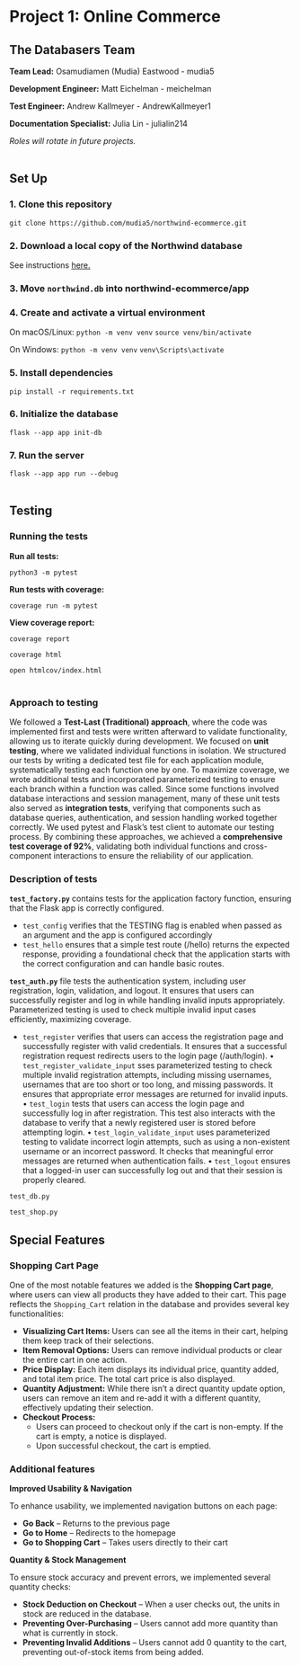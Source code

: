# Project 1: Online Commerce 

## The Databasers Team
**Team Lead:** Osamudiamen (Mudia) Eastwood - mudia5

**Development Engineer:** Matt Eichelman - meichelman

**Test Engineer:** Andrew Kallmeyer - AndrewKallmeyer1

**Documentation Specialist:** Julia Lin - julialin214

*Roles will rotate in future projects.* <br><br>






## Set Up

### 1. Clone this repository 

`git clone https://github.com/mudia5/northwind-ecommerce.git`

### 2. Download a local copy of the Northwind database

See instructions [here.](https://github.com/jpwhite3/northwind-SQLite3?tab=readme-ov-file)  

### 3. Move `northwind.db` into northwind-ecommerce/app

### 4. Create and activate a virtual environment
On macOS/Linux:
`python -m venv venv`
`source venv/bin/activate`

On Windows:
`python -m venv venv`
`venv\Scripts\activate`

### 5. Install dependencies 
`pip install -r requirements.txt`

### 6. Initialize the database 
`flask --app app init-db`

### 7. Run the server 
`flask --app app run --debug`<br><br>

## Testing
### Running the tests

**Run all tests:**

`python3 -m pytest`

**Run tests with coverage:**

`coverage run -m pytest`

**View coverage report:**

`coverage report`

`coverage html`

`open htmlcov/index.html`
 <br/><br/>
### Approach to testing 

We followed a **Test-Last (Traditional) approach**, where the code was implemented first and tests were written afterward to validate functionality, allowing us to iterate quickly during development. We focused on **unit testing**, where we validated individual functions in isolation. We structured our tests by writing a dedicated test file for each application module, systematically testing each function one by one. To maximize coverage, we wrote additional tests and incorporated parameterized testing to ensure each branch within a function was called. Since some functions involved database interactions and session management, many of these unit tests also served as **integration tests**, verifying that components such as database queries, authentication, and session handling worked together correctly. We used pytest and Flask’s test client to automate our testing process. By combining these approaches, we achieved a **comprehensive test coverage of 92%**, validating both individual functions and cross-component interactions to ensure the reliability of our application.

### Description of tests 

**`test_factory.py`**
contains tests for the application factory function, ensuring that the Flask app is correctly configured.  
- `test_config` verifies that the TESTING flag is enabled when passed as an argument and the app is configured accordingly
- `test_hello` ensures that a simple test route (/hello) returns the expected response, providing a foundational check that the application starts with the correct configuration and can handle basic routes.

**`test_auth.py`** file tests the authentication system, including user registration, login, validation, and logout. It ensures that users can successfully register and log in while handling invalid inputs appropriately. Parameterized testing is used to check multiple invalid input cases efficiently, maximizing coverage.
- `test_register` verifies that users can access the registration page and successfully register with valid credentials. It ensures that a successful registration request redirects users to the login page (/auth/login).
•	`test_register_validate_input` sses parameterized testing to check multiple invalid registration attempts, including missing usernames, usernames that are too short or too long, and missing passwords. It ensures that appropriate error messages are returned for invalid inputs.
•	`test_login` tests that users can access the login page and successfully log in after registration. This test also interacts with the database to verify that a newly registered user is stored before attempting login.
•	`test_login_validate_input` uses parameterized testing to validate incorrect login attempts, such as using a non-existent username or an incorrect password. It checks that meaningful error messages are returned when authentication fails.
•	`test_logout` ensures that a logged-in user can successfully log out and that their session is properly cleared.


`test_db.py`

`test_shop.py`

## Special Features 
### Shopping Cart Page
One of the most notable features we added is the **Shopping Cart page**, where users can view all products they have added to their cart. This page reflects the `Shopping_Cart` relation in the database and provides several key functionalities:

* **Visualizing Cart Items:** Users can see all the items in their cart, helping them keep track of their selections.
* **Item Removal Options:** Users can remove individual products or clear the entire cart in one action.
* **Price Display:** Each item displays its individual price, quantity added, and total item price. The total cart price is also displayed.
* **Quantity Adjustment:** While there isn’t a direct quantity update option, users can remove an item and re-add it with a different quantity, effectively updating their selection.
* **Checkout Process:**
    * Users can proceed to checkout only if the cart is non-empty. If the cart is empty, a notice is displayed.
    * Upon successful checkout, the cart is emptied.
 
### Additional features
**Improved Usability & Navigation**

To enhance usability, we implemented navigation buttons on each page:
* **Go Back** – Returns to the previous page
* **Go to Home** – Redirects to the homepage
* **Go to Shopping Cart** – Takes users directly to their cart

**Quantity & Stock Management**

To ensure stock accuracy and prevent errors, we implemented several quantity checks:
* **Stock Deduction on Checkout** – When a user checks out, the units in stock are  reduced in the database.
* **Preventing Over-Purchasing** – Users cannot add more quantity than what is currently in stock.
* **Preventing Invalid Additions** – Users cannot add 0 quantity to the cart, preventing out-of-stock items from being added.

